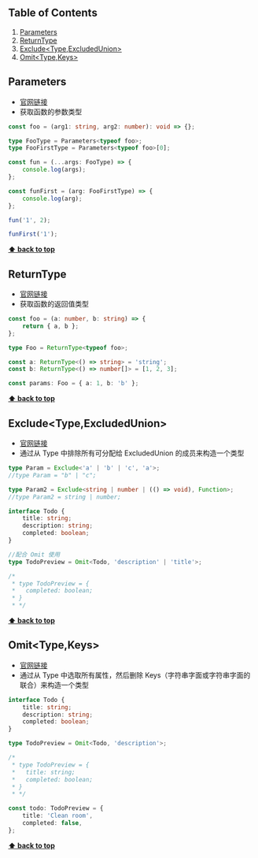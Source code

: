 ## Table of Contents

1. [Parameters<Type>](#Parameters)
2. [ReturnType<Type>](#ReturnType)
3. [Exclude<Type,ExcludedUnion>](#Exclude)
4. [Omit<Type,Keys>](#Omit)

## <span id='Parameters'>Parameters<Type></span>

- [官网链接](https://www.typescriptlang.org/docs/handbook/utility-types.html#parameterstype)
- 获取函数的参数类型

```typescript
const foo = (arg1: string, arg2: number): void => {};

type FooType = Parameters<typeof foo>;
type FooFirstType = Parameters<typeof foo>[0];

const fun = (...args: FooType) => {
	console.log(args);
};

const funFirst = (arg: FooFirstType) => {
	console.log(arg);
};

fun('1', 2);

funFirst('1');
```

**[⬆ back to top](#table-of-contents)**

## <span id='ReturnType'>ReturnType<Type></span> 

- [官网链接](https://www.typescriptlang.org/docs/handbook/utility-types.html#returntypetype)
- 获取函数的返回值类型

```typescript
const foo = (a: number, b: string) => {
	return { a, b };
};

type Foo = ReturnType<typeof foo>;

const a: ReturnType<() => string> = 'string';
const b: ReturnType<() => number[]> = [1, 2, 3];

const params: Foo = { a: 1, b: 'b' };
```

**[⬆ back to top](#table-of-contents)**

## <span id='Exclude'>Exclude<Type,ExcludedUnion></span> 

- [官网链接](https://www.typescriptlang.org/docs/handbook/utility-types.html?#excludetype-excludedunion)
- 通过从 Type 中排除所有可分配给 ExcludedUnion 的成员来构造一个类型

```typescript
type Param = Exclude<'a' | 'b' | 'c', 'a'>;
//type Param = "b" | "c";

type Param2 = Exclude<string | number | (() => void), Function>;
//type Param2 = string | number;

interface Todo {
	title: string;
	description: string;
	completed: boolean;
}

//配合 Omit 使用
type TodoPreview = Omit<Todo, 'description' | 'title'>;

/*
 * type TodoPreview = {
 *   completed: boolean;
 * }
 * */
```

**[⬆ back to top](#table-of-contents)**

## <span id='Omit'>Omit<Type,Keys></span> 

- [官网链接](https://www.typescriptlang.org/docs/handbook/utility-types.html?#omittype-keys)
- 通过从 Type 中选取所有属性，然后删除 Keys（字符串字面或字符串字面的联合）来构造一个类型

```typescript
interface Todo {
	title: string;
	description: string;
	completed: boolean;
}

type TodoPreview = Omit<Todo, 'description'>;

/*
 * type TodoPreview = {
 *   title: string;
 *   completed: boolean;
 * }
 * */

const todo: TodoPreview = {
	title: 'Clean room',
	completed: false,
};
```

**[⬆ back to top](#table-of-contents)**
